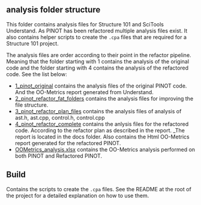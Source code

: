 ## analysis folder structure
This folder contains analysis files for Structure 101 and SciTools
Understand. As PINOT has been refactored multiple analysis files 
exist. It also contains helper scripts to create the `.cpa` files
that are required for a Structure 101 project.

The analysis files are order according to their point in the refactor
pipeline. Meaning that the folder starting with 1 contains the analysis
of the original code and the folder starting with 4 contains the analysis
of the refactored code. See the list below:

- [1_pinot_original](/analysis/1_pinot_original) contains the analysis files of the original PINOT code. And the OO-Metrics report generated from Understand.
- [2_pinot_refactor_fat_folders](/analysis/2_pinot_refactor_fat_folders) contains the analysis files for improving the file structure.
- [3_pinot_refactor_plan_files](/analysis/3_pinot_refactor_plan_files) contains the analysis files of analysis of ast.h, ast.cpp, control.h, control.cpp
- [4_pinot_refactor_complete](/analysis/4_pinot_refactor_complete) contains the anlysis files for the refactored code. According to the refactor plan as described in the report. _The report is located in the docs folder. Also contains the Html OO-Metrics report generated for the refactored PINOT.  
- [OOMetrics_analysis.xlsx](/analysis/OOMetrics_analysis.xlsx) contains the OO-Metrics analysis performed on both PINOT and Refactored PINOT.

## Build
Contains the scripts to create the `.cpa` files. See the README at the
root of the project for a detailed explanation on how to use them.
